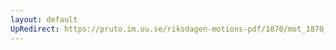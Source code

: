 ```yaml
---
layout: default
UpRedirect: https://pruto.im.uu.se/riksdagen-motions-pdf/1870/mot_1870__ak__109.pdf
---
```

